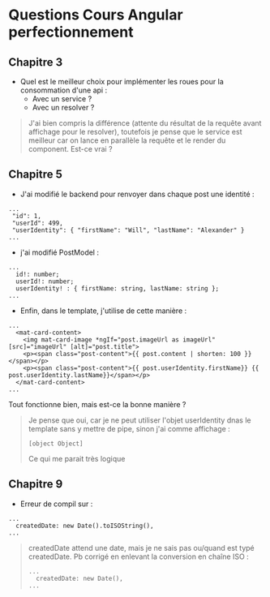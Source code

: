 # Questions Cours Angular perfectionnement

## Chapitre 3 

- Quel est le meilleur choix pour implémenter les roues pour la consommation d'une api :
  - Avec un service ?
  - Avec un resolver ?
> J'ai bien compris la différence (attente du résultat de la requête avant affichage pour le resolver), toutefois je pense que le service est meilleur car on lance en parallèle la requête et le render du component. Est-ce vrai ?

## Chapitre 5
- J'ai modifié le backend pour renvoyer dans chaque post une identité :
 ```
...
  "id": 1,
  "userId": 499,
  "userIdentity": { "firstName": "Will", "lastName": "Alexander" }
...
```
- j'ai modifié PostModel :
```
...
  id!: number;
  userId!: number;
  userIdentity! : { firstName: string, lastName: string };
...
```
- Enfin, dans le template, j'utilise de cette manière :
```
...
  <mat-card-content>
    <img mat-card-image *ngIf="post.imageUrl as imageUrl" [src]="imageUrl" [alt]="post.title">
    <p><span class="post-content">{{ post.content | shorten: 100 }}</span></p>
    <p><span class="post-content">{{ post.userIdentity.firstName}} {{ post.userIdentity.lastName}}</span></p>
  </mat-card-content>
...
```
Tout fonctionne bien, mais est-ce la bonne manière ?
> Je pense que oui, car je ne peut utiliser l'objet userIdentity dnas le template sans y mettre de pipe, sinon j'ai comme affichage :
>```
>[object Object]
>``` 
> Ce qui me parait très logique
## Chapitre 9 
- Erreur de compil sur :
```
...
  createdDate: new Date().toISOString(),
...
```
  >createdDate attend une date, mais je ne sais pas ou/quand est typé createdDate.
  > Pb corrigé en enlevant la conversion en chaîne ISO :
  > ```
  > ...
  >   createdDate: new Date(),
  > ...
  > ```
